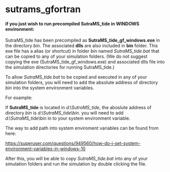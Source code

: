 # sutrams_gfortran


#### if you just wish to run precompiled SutraMS_tide in WINDOWS environment:

SutraMS_tide has been precompiled as **SutraMS_tide_gf_windows.exe** in the directory *bin*. The associated **dlls** are also included in **bin** folder. This exe file has a alias (or shortcut) in folder *bin* named *SutraMS_tide.bat* that can be copied to any of your simulation folders.
(We do not suggest copying the exe (SutraMS_tide_gf_windows.exe) and associated dlls file into the simulation directories for running SutraMS_tide.)

To allow *SutraMS_tide.bat* to be copied and executed in any of your simulation folders, you will need to add the absolute address of directory *bin* into the system environment variables.

For example: 

If **SutraMS_tide** is located in *d:\SutraMS_tide*, the aboslute address of directory *bin* is *d:\SutraMS_tide\bin*. you will need to add *d:\SutraMS_tide\bin* in to your system environment variable.

The way to add path into system enviroment variables can be found from here:

https://superuser.com/questions/949560/how-do-i-set-system-environment-variables-in-windows-10

After this, you will be able to copy *SutraMS_tide.bat* into any of your simulation folders and run the simulation by double clicking the file.
